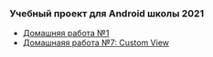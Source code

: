 ### Учебный проект для Android школы 2021

* [Домашняя работа №1][hw01]
* [Домашнаяя работа №7: Custom View][hw07]

[hw01]:./hw01
[hw07]:./hw07
